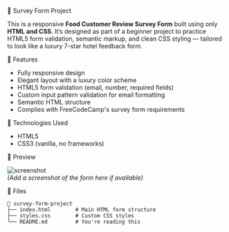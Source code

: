  📝 Survey Form Project

This is a responsive **Food Customer Review Survey Form** built using only **HTML and CSS**. It’s designed as part of a beginner project to practice HTML5 form validation, semantic markup, and clean CSS styling — tailored to look like a luxury 7-star hotel feedback form.

🚀 Features

- Fully responsive design
- Elegant layout with a luxury color scheme
- HTML5 form validation (email, number, required fields)
- Custom input pattern validation for email formatting
- Semantic HTML structure
- Complies with FreeCodeCamp's survey form requirements

🧩 Technologies Used

- HTML5
- CSS3 (vanilla, no frameworks)

 📸 Preview

![screenshot](preview.png)  
*(Add a screenshot of the form here if available)*

📂 Files

```text
📁 survey-form-project
├── index.html        # Main HTML form structure
├── styles.css        # Custom CSS styles
└── README.md         # You're reading this

